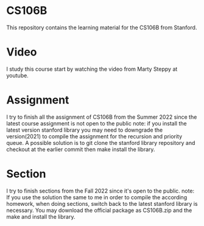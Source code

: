 # CS106B
This repository contains the learning material for the CS106B from Stanford.
# Video
I study this course start by watching the video from Marty Steppy at youtube.
# Assignment
I try to finish all the assignment of CS106B from the Summer 2022 since the latest course assignment is not open to the public
note: if you install the latest version stanford library you may need to downgrade the version(2021) to compile the assignment for the recursion and priority 
queue. A possible solution is to git clone the stanford library repository and checkout at the earlier commit then make install the library.
# Section
I try to finish sections from the Fall 2022 since it's open to the public.
note: If you use the solution the same to me in order to compile the according homework, when doing sections, switch back to the latest stanford library is 
necessary. You may download the official package as CS106B.zip and the make and install the library.
